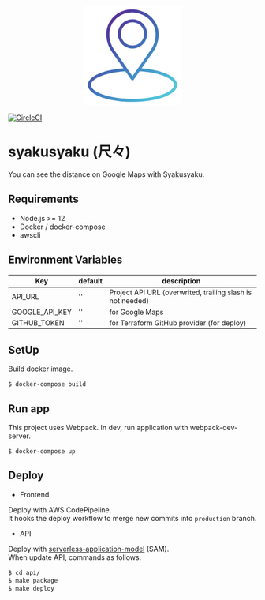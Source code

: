 <p align="center">
  <img width="200" height="200" src="https://raw.githubusercontent.com/shirakiya/syakusyaku/master/static/logo.png">
</p>

[![CircleCI](https://circleci.com/gh/shirakiya/syakusyaku.svg?style=svg)](https://circleci.com/gh/shirakiya/syakusyaku)

# syakusyaku (尺々)
You can see the distance on Google Maps with Syakusyaku.


## Requirements
- Node.js >= 12
- Docker / docker-compose
- awscli


## Environment Variables
| Key            | default       | description                                                 |
|----------------|---------------|-------------------------------------------------------------|
| API_URL        | ''            | Project API URL (overwrited, trailing slash is not needed)  |
| GOOGLE_API_KEY | ''            | for Google Maps                                             |
| GITHUB_TOKEN   | ''            | for Terraform GitHub provider (for deploy)                  |



## SetUp
Build docker image.

```
$ docker-compose build
```


## Run app
This project uses Webpack. In dev, run application with webpack-dev-server.

```
$ docker-compose up
```


## Deploy

- Frontend

Deploy with AWS CodePipeline.  
It hooks the deploy workflow to merge new commits into `production` branch.

- API

Deploy with [serverless-application-model](https://github.com/awslabs/serverless-application-model) (SAM).  
When update API, commands as follows.

```
$ cd api/
$ make package
$ make deploy
```
